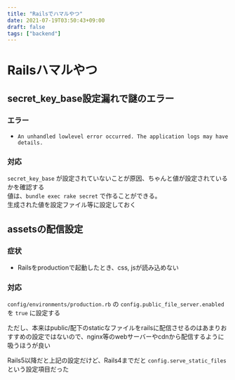```yaml
---
title: "Railsでハマルやつ"
date: 2021-07-19T03:50:43+09:00
draft: false
tags: ["backend"]
---
```


# Railsハマルやつ

## secret_key_base設定漏れで謎のエラー
### エラー

- `An unhandled lowlevel error occurred. The application logs may have details.`

### 対応

`secret_key_base` が設定されていないことが原因、ちゃんと値が設定されているかを確認する  
値は、`bundle exec rake secret` で作ることができる。  
生成された値を設定ファイル等に設定しておく




## assetsの配信設定
### 症状

- Railsをproductionで起動したとき、css, jsが読み込めない

### 対応

`config/environments/production.rb` の `config.public_file_server.enabled` を `true` に設定する 

ただし、本来はpublic/配下のstaticなファイルをrailsに配信させるのはあまりおすすめの設定ではないので、nginx等のwebサーバーやcdnから配信するように吸うほうが良い

Rails5以降だと上記の設定だけど、Rails4までだと `config.serve_static_files` という設定項目だった
